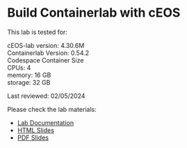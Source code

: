 # Build Containerlab with cEOS

This lab is tested for:  

  cEOS-lab version: 4.30.6M  
  Containerlab Version: 0.54.2  
  Codespace Container Size  
    CPUs: 4  
    memory: 16 GB  
    storage: 32 GB  

Last reviewed: 02/05/2024  

Please check the lab materials:

- [Lab Documentation](https://{{gh.org_name}}.github.io/{{gh.repo_name}}/clab-build-containerlab-with-ceos/)
- [HTML Slides](https://{{gh.org_name}}.github.io/{{gh.repo_name}}/slides/clab-build-containerlab-with-ceos.html)
- [PDF Slides](https://{{gh.org_name}}.github.io/{{gh.repo_name}}/pdfs/clab-build-containerlab-with-ceos.pdf)
